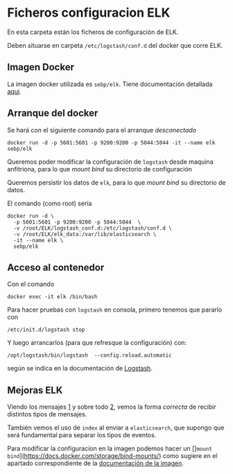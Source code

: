 # Ficheros configuracion ELK

En esta carpeta están los ficheros de configuración de
ELK.

Deben situarse en carpeta `/etc/logstash/conf.d` del docker que
corre ELK.

## Imagen Docker

La imagen docker utilizada es `sebp/elk`.
Tiene documentación detallada [aqui](https://elk-docker.readthedocs.io/).

## Arranque del docker

Se hará con el siguiente comando para el arranque *desconectado*

```
docker run -d -p 5601:5601 -p 9200:9200 -p 5044:5044 -it --name elk sebp/elk
```

Queremos poder modificar la configuración de `logstash` desde
maquina anfitriona, para lo que *mount bind* su directorio de configuración

Queremos persistir los datos de `elk`, para lo que *mount bind* su
directorio de datos.

El comando (como root) sería

```
docker run -d \
  -p 5601:5601 -p 9200:9200 -p 5044:5044  \
  -v /root/ELK/logstash_conf.d:/etc/logstash/conf.d \
  -v /root/ELK/elk_data:/var/lib/elasticsearch \
  -it --name elk \
  sebp/elk

```


## Acceso al contenedor

Con el comando

```
docker exec -it elk /bin/bash
```

Para hacer pruebas con `logstash` en consola, primero tenemos que pararlo con

```
/etc/init.d/logstash stop
```

Y luego arrancarlos (para que refresque la configuración) con:

```
/opt/logstash/bin/logstash  --config.reload.automatic
```

según se indica en la documentación de [Logstash][logDocu].

[logDocu]: https://www.elastic.co/guide/en/logstash/7.3/advanced-pipeline.html

## Mejoras ELK

Viendo los mensajes [1][1] y sobre todo [2][2],
vemos la forma *correcta* de recibir distintos tipos de mensajes.

También vemos el uso de `index` al enviar a `elasticsearch`, que
supongo que será fundamental para separar los tipos de eventos.

[1]: https://discuss.elastic.co/t/different-kinds-of-events-from-filebeat-to-logstash-assorting-and-parsing/140391
[2]: https://discuss.elastic.co/t/filter-multiple-different-file-beat-logs-in-logstash/76847/3

Para modificar la configuracíon en la imagen podemos hacer un
[]`mount bind`](https://docs.docker.com/storage/bind-mounts/)
como sugiere en el apartado correspondiente de
la [documentación de la imagen](https://elk-docker.readthedocs.io/#tweaking-the-image).
